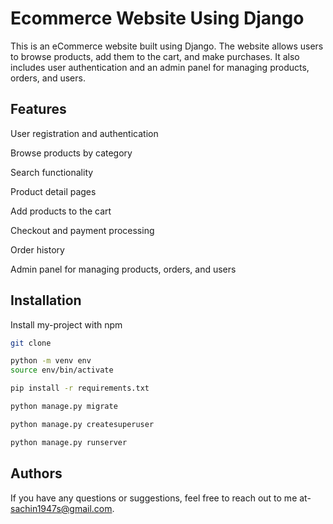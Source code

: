 
# Ecommerce Website Using Django

This is an eCommerce website built using Django. The website allows users to browse products, add them to the cart, and make purchases. It also includes user authentication and an admin panel for managing products, orders, and users.



## Features
User registration and authentication

Browse products by category

Search functionality

Product detail pages

Add products to the cart

Checkout and payment processing

Order history

Admin panel for managing products, orders, and users
## Installation

Install my-project with npm

```bash
git clone
```

```bash
python -m venv env
source env/bin/activate
```

```bash
pip install -r requirements.txt
```
```bash
python manage.py migrate
```
```bash
python manage.py createsuperuser
```
```bash
python manage.py runserver
```

## Authors

If you have any questions or suggestions, feel free to reach out to me at-
sachin1947s@gmail.com.

